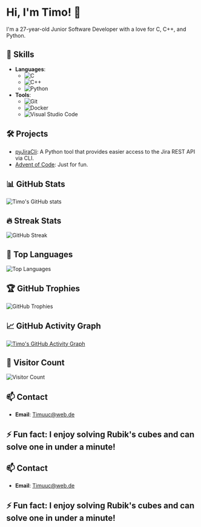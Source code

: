 # Hi, I'm Timo! 👋

I'm a 27-year-old Junior Software Developer with a love for C, C++, and Python.

## 🚀 Skills
- **Languages**: 
  - ![C](https://img.shields.io/badge/-C-A8B9CC?style=flat-square&logo=c&logoColor=white)
  - ![C++](https://img.shields.io/badge/-C++-00599C?style=flat-square&logo=c%2B%2B&logoColor=white)
  - ![Python](https://img.shields.io/badge/-Python-3776AB?style=flat-square&logo=python&logoColor=white)
- **Tools**: 
  - ![Git](https://img.shields.io/badge/-Git-F05032?style=flat-square&logo=git&logoColor=white)
  - ![Docker](https://img.shields.io/badge/-Docker-2496ED?style=flat-square&logo=docker&logoColor=white)
  - ![Visual Studio Code](https://img.shields.io/badge/-VS%20Code-007ACC?style=flat-square&logo=visual-studio-code&logoColor=white)

## 🛠️ Projects
- [pyJiraCli](https://github.com/NewTec-GmbH/pyJiraCli): A Python tool that provides easier access to the Jira REST API via CLI.
- [Advent of Code](https://github.com/Timuuc/AoC): Just for fun.

## 📊 GitHub Stats
![Timo's GitHub stats](https://github-readme-stats.vercel.app/api?username=Timuuc&show_icons=true&theme=radical)

## 🔥 Streak Stats
![GitHub Streak](https://github-readme-streak-stats.herokuapp.com/?user=Timuuc&theme=radical)

## 🚀 Top Languages
![Top Languages](https://github-readme-stats.vercel.app/api/top-langs/?username=Timuuc&layout=compact&theme=radical)

## 🏆 GitHub Trophies
![GitHub Trophies](https://github-profile-trophy.vercel.app/?username=Timuuc&theme=radical)

## 📈 GitHub Activity Graph
[![Timo's GitHub Activity Graph](https://github-readme-activity-graph.cyclic.app/graph?username=Timuuc&theme=radical)](https://github.com/ashutosh00710/github-readme-activity-graph)

## 👥 Visitor Count
![Visitor Count](https://komarev.com/ghpvc/?username=Timuuc&color=brightgreen&style=flat-square)

## 📫 Contact
- **Email**: Timuuc@web.de

## ⚡ Fun fact: I enjoy solving Rubik's cubes and can solve one in under a minute!


## 📫 Contact
- **Email**: Timuuc@web.de

## ⚡ Fun fact: I enjoy solving Rubik's cubes and can solve one in under a minute!

<!--
**Timuuc/Timuuc** is a ✨ _special_ ✨ repository because its `README.md` (this file) appears on your GitHub profile.

Here are some ideas to get you started:

- 🔭 I’m currently working on ...
- 🌱 I’m currently learning ...
- 👯 I’m looking to collaborate on ...
- 🤔 I’m looking for help with ...
- 💬 Ask me about ...
- 📫 How to reach me: ...
- 😄 Pronouns: ...

-->
